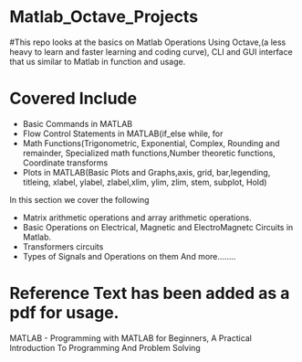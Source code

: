 # Matlab_Octave_Projects

#This repo looks at the basics on Matlab Operations Using Octave,(a less heavy to learn and faster learning and coding curve), CLI and GUI interface that us similar to Matlab in function and usage.

# Covered Include
- Basic Commands in MATLAB
- Flow Control Statements in MATLAB(if_else while, for 
- Math Functions(Trigonometric, Exponential, Complex, Rounding and remainder, Specialized math functions,Number theoretic functions, Coordinate transforms
- Plots in MATLAB(Basic Plots and Graphs,axis, grid, bar,legending, titleing, xlabel, ylabel, zlabel,xlim, ylim, zlim, stem, subplot, Hold)

In this section we cover the following 
 * Matrix arithmetic operations and array arithmetic operations.  
 * Basic Operations on Electrical, Magnetic and ElectroMagnetc Circuits in Matlab.
 * Transformers circuits 
 * Types of Signals and Operations on them
And more........


# Reference Text has been added as a pdf for usage.
MATLAB - Programming with MATLAB for Beginners, A Practical Introduction To Programming And Problem Solving
